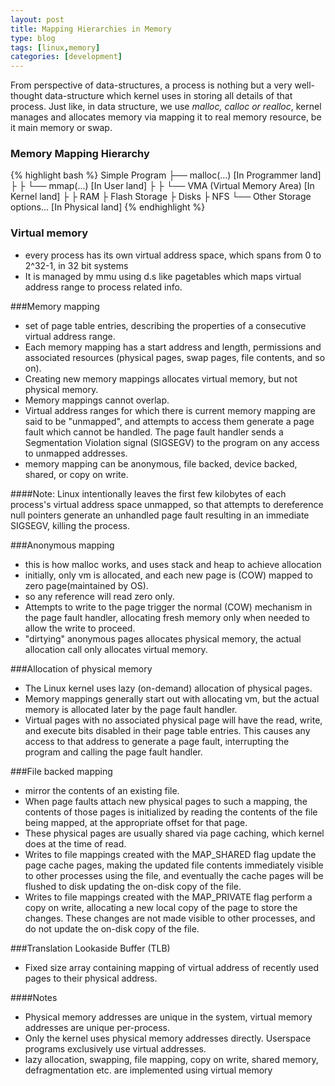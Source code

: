 ```yaml
---
layout: post
title: Mapping Hierarchies in Memory
type: blog
tags: [linux,memory]
categories: [development]
---
```

From perspective of data-structures, a process is nothing but a very well-thought data-structure which kernel uses in
storing all details of that process. Just like, in data structure, we use *malloc, calloc or realloc*, kernel manages and allocates memory via mapping it to real memory resource, be it main memory or swap. 

### Memory Mapping Hierarchy
{% highlight bash %}
Simple Program
├── malloc(...) [In Programmer land]
    ├
    ├
    └── mmap(...) [In User land]
		├
	    ├
	    └── VMA (Virtual Memory Area) [In Kernel land]
				├
				├ RAM 
				├ Flash Storage
				├ Disks
				├ NFS
				└──	Other Storage options... [In Physical land]
{% endhighlight %}


### Virtual memory
+ every process has its own virtual address space, which spans from 0 to 2^32-1, in 32 bit systems 
+ It is managed by mmu using d.s like pagetables which maps virtual address range to process related info.

###Memory mapping
+ set of page table entries, describing the properties of a consecutive virtual address range.  
+ Each memory mapping has a start address and length, permissions and associated resources (physical pages, swap pages, file contents, and so on).
+ Creating new memory mappings allocates virtual memory, but not physical memory.
+ Memory mappings cannot overlap. 
+ Virtual address ranges for which there is current memory mapping are said to be "unmapped", and attempts
to access them generate a page fault which cannot be handled.  The page fault handler sends a Segmentation
Violation signal (SIGSEGV) to the program on any access to unmapped addresses.
+ memory mapping can be anonymous, file backed, device backed, shared, or copy on write.

####Note:
Linux intentionally leaves the first few kilobytes of each process's virtual address space
unmapped, so that attempts to dereference null pointers generate an unhandled page
fault resulting in an immediate SIGSEGV, killing the process.



###Anonymous mapping
+ this is how malloc works, and uses stack and heap to achieve allocation
+ initially, only vm is allocated, and each new page is (COW) mapped to zero page(maintained by OS).
+ so any reference will read zero only.
+ Attempts to write to the page trigger the normal (COW) mechanism in the page fault handler, allocating
fresh memory only when needed to allow the write to proceed.
+ "dirtying" anonymous pages allocates physical memory, the actual allocation call only allocates virtual memory.

###Allocation of  physical memory
+ The Linux kernel uses lazy (on-demand) allocation of physical pages.
+ Memory mappings generally start out with allocating vm, but the actual memory is allocated later by the
page fault handler.
+ Virtual pages with no associated physical page will have the read, write, and execute bits disabled in their
page table entries. This causes any access to that address to generate a page fault, interrupting the
program and calling the page fault handler.

###File backed mapping
+ mirror the contents of an existing file. 
+ When page faults attach new physical pages to such a mapping, the contents of those pages is initialized by reading
the contents of the file being mapped, at the appropriate offset for that page.
+ These physical pages are usually shared via page caching, which kernel does at the time of read.
+ Writes to file mappings created with the MAP_SHARED flag update the page cache pages, making the updated file contents
immediately visible to other processes using the file, and eventually the cache pages will be flushed to disk updating
the on-disk copy of the file.
+ Writes to file mappings created with the MAP_PRIVATE flag perform a copy on write, allocating a new local copy of the 
page to store the changes.  These changes are not made visible to other processes, and do not update the on-disk copy of the file.


###Translation Lookaside Buffer (TLB)
+ Fixed size array containing mapping of virtual address of recently used pages to their physical address.

####Notes
+ Physical memory addresses are unique in the system, virtual memory addresses are unique per-process.
+ Only the kernel uses physical memory addresses directly.  Userspace programs exclusively use virtual
addresses. 
+ lazy allocation, swapping, file mapping,  copy on write, shared memory,
defragmentation etc. are implemented using virtual memory
